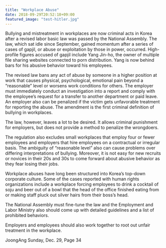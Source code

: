 ```yaml
---
title: "Workplace Abuse"
date: 2018-09-29T20:52:18+09:00
featured_image: "test-hitler.jpg"
---
```


Bullying and mistreatment in workplaces are now criminal acts in Korea after a revised labor basic law was passed by the National Assembly. The law, which sat idle since September, gained momentum after a series of cases of gapjil, or abuse or exploitation by those in power, occurred. High-profile figures accused of gapjil include Yang Jin-ho, the owner of multiple file sharing websites connected to porn distribution. Yang is now behind bars for his abusive behavior toward his employees. 

The revised law bans any act of abuse by someone in a higher position at work that causes physical, psychological, emotional pain beyond a “reasonable” level or worsens work conditions for others. The employer must immediately conduct an investigation into a report and comply with the employee’s request for a transfer to another department or paid leave. An employer also can be penalized if the victim gets unfavorable treatment for reporting the abuse. The amendment is the first criminal definition of bullying in workplaces.

The law, however, leaves a lot to be desired. It allows criminal punishment for employers, but does not provide a method to penalize the wrongdoers. 

The regulation also excludes small workplaces that employ four or fewer employees and employers that hire employees on a contractual or irregular basis. The ambiguity of “reasonable level” also can cause problems over differing interpretations of bullying. Moreover, it is not easy for new recruits or novices in their 20s and 30s to come forward about abusive behavior as they fear losing their jobs. 

Workplace abuses have long been structured into Korea’s top-down corporate culture. Some of the cases reported with human rights organizations include a workplace forcing employees to drink a cocktail of soju and beer out of a bowl that the head of the office finished eating from or making staff pluck out silver hairs from their boss’s head.

The National Assembly must fine-tune the law and the Employment and Labor Ministry also should come up with detailed guidelines and a list of prohibited behaviors.

Employers and employees should also work together to root out unfair treatment in the workplace. 

JoongAng Sunday, Dec. 29, Page 34